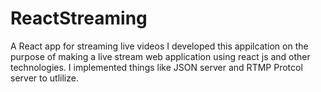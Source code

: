 # ReactStreaming
A React app for streaming live videos
I developed this appilcation on the purpose of making a live stream web application using react js and other technologies. I implemented things like JSON server and RTMP Protcol server to
utlilize.
